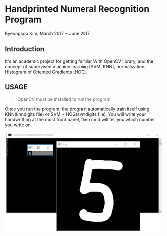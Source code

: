 # Handprinted Numeral Recognition Program

Kyeongsoo Kim, March 2017 ~ June 2017

## Introduction
It's an academic project for getting familar With OpenCV library, and the concept of supervised machine learning (SVM, KNN), normalization, Histogram of Oriented Gradients (HOG).


## USAGE
> OpenCV must be installed to run the program.

Once you run the program, the program automatically train itself using KNN(knndigits file) or SVM + HOG(svmdigits file). You will write your handwritting at the most front panel, then cmd will tell you which number you write on.

![](usage.png)

